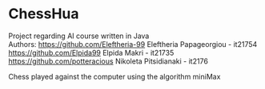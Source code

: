 # ChessHua

Project regarding AI course written in Java\
Authors: https://github.com/Eleftheria-99 Eleftheria Papageorgiou - it21754\
https://github.com/Elpida99 Elpida Makri - it21735\
https://github.com/potteracious Nikoleta Pitsidianaki - it2176

Chess played against the computer using the algorithm miniMax
